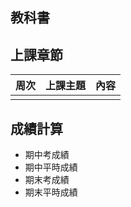 


## 教科書

## 上課章節


| 周次  | 上課主題 |  內容 |
| ----- | ------| ------|
|  |  |  |

## 成績計算
- 期中考成績
- 期中平時成績
- 期末考成績
- 期末平時成績

